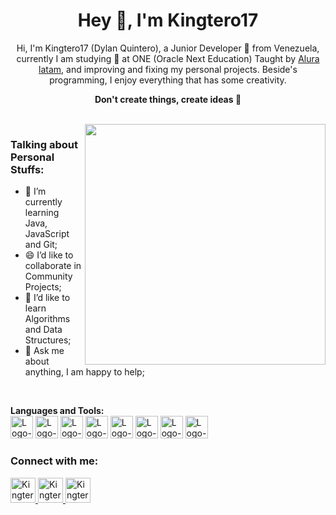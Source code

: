 <h1 align="center">Hey 👋, I'm Kingtero17</h1>

<p align="center">
Hi, I'm Kingtero17 (Dylan Quintero), a Junior Developer 🚀 from Venezuela,
currently I am studying 📝 at ONE (Oracle Next Education) Taught by <a href="https://www.aluracursos.com/" target="_blank">Alura latam</a>,
and improving and fixing my personal projects. Beside's programming, I enjoy everything that has some creativity.
</p>

<p align="center"><strong>Don't create things, create ideas 🧠</strong></p>

<br>


<img src="https://media4.giphy.com/media/f7STAwvEml1eIf0FEq/giphy.gif?cid=790b761164e0b727cb4da57ac54ef2f488533f8636ebb3d1&rid=giphy.gif&ct=g" width="385px" align="right">


### **Talking about Personal Stuffs:**
- 🧮 I’m currently learning Java, JavaScript and Git;
- 😄 I’d like to collaborate in Community Projects;
- 📙 I’d like to learn Algorithms and Data Structures;
- 💬 Ask me about anything, I am happy to help;


<br>



**Languages and Tools:**  
<img height="36" src="https://cdn-icons-png.flaticon.com/512/136/136528.png" alt="Logo-Html">
<img height="36" src="https://cdn-icons-png.flaticon.com/512/136/136527.png" alt="Logo-Css">
<img height="36" src="https://cdn-icons-png.flaticon.com/512/136/136530.png" alt="Logo-JavaScript">
<img height="36" src="https://cdn-icons-png.flaticon.com/512/6132/6132222.png" alt="Logo-C++">
<img height="36" src="https://cdn-icons-png.flaticon.com/512/3664/3664988.png" alt="Logo-Java">
<img height="36" src="https://cdn-icons-png.flaticon.com/512/5968/5968350.png" alt="Logo-Python">
<img height="36" src="https://cdn-icons-png.flaticon.com/512/536/536452.png" alt="Logo-Github">
<img height="36" src="https://cdn-icons-png.flaticon.com/512/4494/4494748.png" alt="Logo-Git">



### Connect with me:
<a href="https://www.linkedin.com/in/dylan-q-m/" target="_blank">
  <img alt="Kingtero17 LinkedIn" width="40px" src="https://user-images.githubusercontent.com/110305288/215888900-65d1ecc3-8cc2-4bc2-86f4-fda233b79940.png">
</a>

<a href="mailto:dhgords17@gmail.com">
  <img alt="Kingtero17 LinkedIn" width="40px" src="https://user-images.githubusercontent.com/110305288/215888804-50a0d2ba-b60d-4ac0-9bf0-cdcc8c4d617c.png">
</a>

<a href="https://discord.gg/s6wT5B5zMW" target="_blank">
  <img alt="Kingtero17 LinkedIn" width="40px" src="https://user-images.githubusercontent.com/110305288/215889288-e88a3aff-e9af-436b-83f7-15e0819a31e1.png">
</a>

